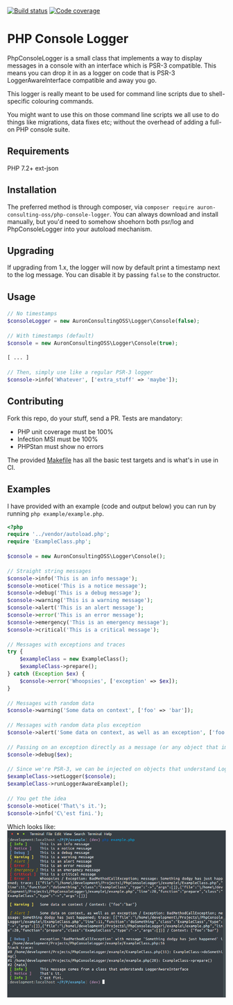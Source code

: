 [![Build status](https://ci.auronconsulting.co.uk/api/v1/teams/main/pipelines/php-console-logger-master/jobs/analyze-master/badge)](https://ci.auronconsulting.co.uk/teams/main/pipelines/php-console-logger-master)
[![Code coverage](https://codecov.io/gh/luispabon/php-console-logger/branch/master/graph/badge.svg)](https://codecov.io/gh/luispabon/php-console-logger)

# PHP Console Logger
PhpConsoleLogger is a small class that implements a way to display messages in a console with an interface which is
PSR-3 compatible. This means you can drop it in as a logger on code that is PSR-3 LoggerAwareInterface compatible and away
you go.

This logger is really meant to be used for command line scripts due to shell-specific colouring commands.

You might want to use this on those command line scripts we all use to do things like migrations, data fixes etc; without
the overhead of adding a full-on PHP console suite.

## Requirements
PHP 7.2+
ext-json

## Installation
The preferred method is through composer, via ```composer require auron-consulting-oss/php-console-logger```. You can always download
and install manually, but you'd need to somehow shoehorn both psr/log and PhpConsoleLogger into your autoload mechanism.

## Upgrading

If upgrading from 1.x, the logger will now by default print a timestamp next to the log message. You can disable it
by passing `false` to the constructor.

## Usage
```php
// No timestamps
$consoleLogger = new AuronConsultingOSS\Logger\Console(false);

// With timestamps (default)
$console = new AuronConsultingOSS\Logger\Console(true);

[ ... ]

// Then, simply use like a regular PSR-3 logger
$console->info('Whatever', ['extra_stuff' => 'maybe']);
```

## Contributing

Fork this repo, do your stuff, send a PR. Tests are mandatory:

  * PHP unit coverage must be 100%
  * Infection MSI must be 100%
  * PHPStan must show no errors 
  
The provided [Makefile](Makefile) has all the basic test targets and is what's in use in CI.

## Examples

I have provided with an example (code and output below) you can run by running ```php example/example.php```.

```php
<?php
require '../vendor/autoload.php';
require 'ExampleClass.php';

$console = new AuronConsultingOSS\Logger\Console();

// Straight string messages
$console->info('This is an info message');
$console->notice('This is a notice message');
$console->debug('This is a debug message');
$console->warning('This is a warning message');
$console->alert('This is an alert message');
$console->error('This is an error message');
$console->emergency('This is an emergency message');
$console->critical('This is a critical message');

// Messages with exceptions and traces
try {
    $exampleClass = new ExampleClass();
    $exampleClass->prepare();
} catch (Exception $ex) {
    $console->error('Whoopsies', ['exception' => $ex]);
}

// Messages with random data
$console->warning('Some data on context', ['foo' => 'bar']);

// Messages with random data plus exception
$console->alert('Some data on context, as well as an exception', ['foo' => 'bar', 'exception' => $ex]);

// Passing on an exception directly as a message (or any object that implements __toString)
$console->debug($ex);

// Since we're PSR-3, we can be injected on objects that understand LoggerAwareInterface - example class does
$exampleClass->setLogger($console);
$exampleClass->runLoggerAwareExample();

// You get the idea
$console->notice('That\'s it.');
$console->info('C\'est fini.');
```

Which looks like:
![](example/example.png)

